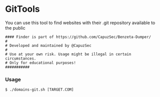 # GitTools 

You can use this tool to find websites with their .git repository available to the public

``` 
#### Finder is part of https://github.com/CapuzSec/Benzeta-Dumper/
#
# Developed and maintained by @CapuzSec 
#
# Use at your own risk. Usage might be illegal in certain circumstances.
# Only for educational purposes!
###########
```

### Usage 

```
$ ./domains-git.sh [TARGET.COM] 
```
